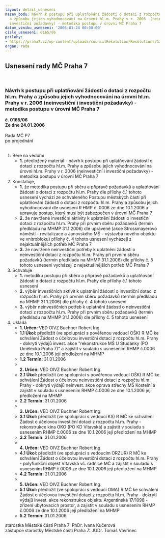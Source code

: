 ```yaml
---
layout: detail_usneseni
nazev_bodu: Návrh k postupu při uplatňování žádostí o dotaci z rozpočtu hl.m. Prahy
  a způsobu jejich vyhodnocování na úrovni hl.m. Prahy v r. 2006  (neinvestiční i
  investiční požadavky) - metodika postupu v úrovni MČ Praha 7
datum_vzniku_usneseni: '2006-01-24 00:00:00'
cislo_usneseni: 0165/06
prilohy:
- https://praha7.cz/wp-content/uploads/councilResolution/Resolutions/13523/5-rezervametodp%c5%99%c3%adl.doc
organ: rada
---
```

<div id="ucUsn_pList" class="usn">
	<span><h2>Usnesení rady MČ Praha 7 </h2>
<br></span><div class="standBody">
<span><h3>Návrh k postupu při uplatňování žádostí o dotaci z rozpočtu hl.m. Prahy a způsobu jejich vyhodnocování na úrovni hl.m. Prahy v r. 2006  (neinvestiční i investiční požadavky) - metodika postupu v úrovni MČ Praha 7</h3></span><div class="center">
		<strong>č. 0165/06</strong><br>
	</div>
<div class="center">
		<strong>Ze dne 24.01.2006</strong><br><br>
	</div>Rada MČ P7<br> po projednání<br><br><ol>
<li>Bere na vědomí<ul><li>
<strong>1.</strong> předložený materiál - návrh k postupu při uplatňování žádostí o dotaci z rozpočtu hl.m. Prahy a způsobu jejich vyhodnocování na úrovni hl.m. Prahy v r. 2006 (neinvestiční i investiční požadavky) - metodika postupu v úrovni MČ Praha 7</li></ul>
</li>
<li>Konstatuje,<ul>
<li>
<strong>1.</strong> že metodika postupu při sběru a přípravě požadavků a uplatňování žádostí o dotaci z rozpočtu hl.m. Prahy dle přílohy č.1 tohoto usnesení vychází ze schváleného Postupu městských částí při uplatňování žádostí o dotaci z rozpočtu hl.m. Prahy a způsobu jejich vyhodnocování dle usnesení R HMP č. 0006 ze dne 10.1.2006 a upravuje postup, který musí být zabezpečen v úrovni MČ Praha 7</li>
<li>
<strong>2.</strong> že navržené investiční aktivity k uplatnění žádostí o investiční dotaci z rozpočtu hl.m. Prahy při prvním sběru požadavků (termín předkladu na MHMP 31.1.2006) dle upravené (akce Strossmayerovo náměstí - revitalizace a Janovského MŠ - výstavba nového objektu ve vnitrobloku) přílohy č. 4 tohoto usnesení  vycházejí z nejaktuálnějších potřeb MČ Praha 7 </li>
<li>
<strong>3.</strong> že navržené neinvestiční potřeby k uplatnění žádostí o neinvestiční dotaci z rozpočtu hl.m. Prahy při prvním sběru požadavků (termín předkladu na MHMP 31.1.2006) dle přílohy č. 5 tohoto usnesení  vycházejí z nejaktuálnějších potřeb MČ Praha 7 </li>
</ul>
</li>
<li>Schvaluje<ul>
<li>
<strong>1.</strong> metodiku postupu při sběru a přípravě požadavků a uplatňování žádostí o dotaci z rozpočtu hl.m. Prahy dle přílohy č.1 tohoto usnesení</li>
<li>
<strong>2.</strong> výběr investičních aktivit k uplatnění žádostí o investiční dotaci z rozpočtu hl.m. Prahy při prvním sběru požadavků (termín předkladu na MHMP 31.1.2006) dle přílohy č. 4 tohoto usnesení</li>
<li>
<strong>3.</strong> výběr neinvestičních potřeb k uplatnění žádostí o neinvestiční dotaci z rozpočtu hl.m. Prahy při prvním sběru požadavků (termín předkladu na MHMP 31.1.2006) dle přílohy č. 5 tohoto usnesení</li>
</ul>
</li>
<li>Ukládá<ul>
<li>
<strong>1. Určen: </strong>VED OIVZ Buchner Robert Ing.</li>
<li>
<strong>1.1 Úkol: </strong>předložit (ve spolupráci s pověřenou vedoucí OŠK) R MČ ke schválení Žádost o účelovou investiční dotaci z rozpočtu hl.m. Prahy -  dokrytí výdajů invest. akce "rekonstrukce MŠ U Studánky (PO Umělecká Praha 7)" a zajistit v souladu s usnesením RHMP č.0006 ze dne 10.1.2006 její předložení na MHMP</li>
<li>
<strong>1.2 Termín: </strong>31.01.2006</li>
<li>
<strong><br>2. Určen: </strong>VED OIVZ Buchner Robert Ing.</li>
<li>
<strong>2.1 Úkol: </strong>předložit (ve spolupráci s pověřenou vedoucí OŠK) R MČ ke schválení Žádost o účelovou neinvestiční dotaci z rozpočtu hl.m. Prahy -  dokrytí výdajů neinvest. akce oprava střechy MŠ Kostelní a zajistit v souladu s usnesením RHMP č.0006 ze dne 10.1.2006 její předložení na MHMP</li>
<li>
<strong>2.2 Termín: </strong>31.01.2006</li>
<li>
<strong><br>3. Určen: </strong>VED OIVZ Buchner Robert Ing.</li>
<li>
<strong>3.1 Úkol: </strong>předložit (ve spolupráci s vedoucí KS) R MČ ke schválení Žádost o účelovou investiční dotaci z rozpočtu hl.m. Prahy -  rekonstrukce kina OKO (PO KD Vltavská)  a zajistit v souladu s usnesením RHMP č.0006 ze dne 10.1.2006 její předložení na MHMP</li>
<li>
<strong>3.2 Termín: </strong>31.01.2006</li>
<li>
<strong><br>4. Určen: </strong>VED OIVZ Buchner Robert Ing.</li>
<li>
<strong>4.1 Úkol: </strong>předložit (ve spolupráci s vedoucím ORZUR) R MČ ke schválení Žádost o účelovou investiční dotaci z rozpočtu hl.m. Prahy -  polyfunkční objekt Vltavská vč. radnice MČ a zajistit v souladu s usnesením RHMP č.0006 ze dne 10.1.2006 její předložení na MHMP</li>
<li>
<strong>4.2 Termín: </strong>31.01.2006</li>
<li>
<strong><br>5. Určen: </strong>VED OIVZ Buchner Robert Ing.</li>
<li>
<strong>5.1 Úkol: </strong>předložit (ve spolupráci s vedoucí OMA) R MČ ke schválení Žádost o účelovou investiční dotaci z rozpočtu hl.m. Prahy -  dokrytí výdajů invest. akce rekonstrukce objektu Argentinská 17/1098 - zřízení ubytovacích prostor, a zajistit v souladu s usnesením RHMP č.0006 ze dne 10.1.2006 její předložení na MHMP</li>
<li>
<strong>5.2 Termín: </strong>31.01.2006</li>
</ul>
</li>
</ol>starostka Městské části Praha 7: PhDr. Ivana Kučerová<br>zástupce starostky Městské části Praha 7: JUDr. Tomáš Vavřinec 
</div>
</div>